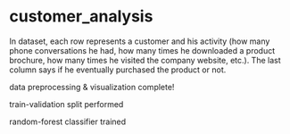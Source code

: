 # customer_analysis
In dataset, each row represents a customer and his activity (how many phone conversations he had, how many times he downloaded a product brochure, how many times he visited the company website, etc.). The last column says if he eventually purchased the product or not. 

data preprocessing & visualization complete!

train-validation split performed

random-forest classifier trained
